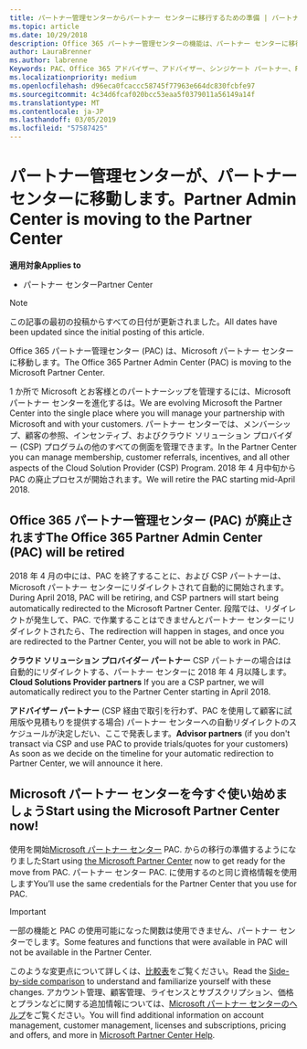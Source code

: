 ```yaml
---
title: パートナー管理センターからパートナー センターに移行するための準備 | パートナー センター
ms.topic: article
ms.date: 10/29/2018
description: Office 365 パートナー管理センターの機能は、パートナー センターに移行されます。
author: LauraBrenner
ms.author: labrenne
Keywords: PAC、Office 365 アドバイザー、アドバイザー、シンジケート パートナー、PAC をインベントリから削除、PAC をインベントリから削除
ms.localizationpriority: medium
ms.openlocfilehash: d96eca0fcaccc58745f77963e664dc830fcbfe97
ms.sourcegitcommit: 4c34d6fcaf020bcc53eaa5f0379011a56149a14f
ms.translationtype: MT
ms.contentlocale: ja-JP
ms.lasthandoff: 03/05/2019
ms.locfileid: "57587425"
---
```

# <a name="partner-admin-center-is-moving-to-the-partner-center"></a><span data-ttu-id="d858f-104">パートナー管理センターが、パートナー センターに移動します。</span><span class="sxs-lookup"><span data-stu-id="d858f-104">Partner Admin Center is moving to the Partner Center</span></span>

<span data-ttu-id="d858f-105">**適用対象**</span><span class="sxs-lookup"><span data-stu-id="d858f-105">**Applies to**</span></span>

-  <span data-ttu-id="d858f-106">パートナー センター</span><span class="sxs-lookup"><span data-stu-id="d858f-106">Partner Center</span></span>

> [!NOTE]  
>  <span data-ttu-id="d858f-107">この記事の最初の投稿からすべての日付が更新されました。</span><span class="sxs-lookup"><span data-stu-id="d858f-107">All dates have been updated since the initial posting of this article.</span></span>

<span data-ttu-id="d858f-108">Office 365 パートナー管理センター (PAC) は、Microsoft パートナー センターに移動します。</span><span class="sxs-lookup"><span data-stu-id="d858f-108">The Office 365 Partner Admin Center (PAC) is moving to the Microsoft Partner Center.</span></span>

<span data-ttu-id="d858f-109">1 か所で Microsoft とお客様とのパートナーシップを管理するには、Microsoft パートナー センターを進化するは。</span><span class="sxs-lookup"><span data-stu-id="d858f-109">We are evolving Microsoft the Partner Center into the single place where you will manage your partnership with Microsoft and with your customers.</span></span> <span data-ttu-id="d858f-110">パートナー センターでは、メンバーシップ、顧客の参照、インセンティブ、およびクラウド ソリューション プロバイダー (CSP) プログラムの他のすべての側面を管理できます。</span><span class="sxs-lookup"><span data-stu-id="d858f-110">In the Partner Center you can manage membership, customer referrals, incentives, and all other aspects of the Cloud Solution Provider (CSP) Program.</span></span> <span data-ttu-id="d858f-111">2018 年 4 月中旬から PAC の廃止プロセスが開始されます。</span><span class="sxs-lookup"><span data-stu-id="d858f-111">We will retire the PAC starting mid-April 2018.</span></span>

## <a name="the-office-365-partner-admin-center-pac-will-be-retired"></a><span data-ttu-id="d858f-112">Office 365 パートナー管理センター (PAC) が廃止されます</span><span class="sxs-lookup"><span data-stu-id="d858f-112">The Office 365 Partner Admin Center (PAC) will be retired</span></span>

<span data-ttu-id="d858f-113">2018 年 4 月の中には、PAC を終了することに、および CSP パートナーは、Microsoft パートナー センターにリダイレクトされて自動的に開始されます。</span><span class="sxs-lookup"><span data-stu-id="d858f-113">During April 2018, PAC will be retiring, and CSP partners will start being automatically redirected to the Microsoft Partner Center.</span></span> <span data-ttu-id="d858f-114">段階では、リダイレクトが発生して、PAC. で作業することはできませんとパートナー センターにリダイレクトされたら、</span><span class="sxs-lookup"><span data-stu-id="d858f-114">The redirection will happen in stages, and once you are redirected to the Partner Center, you will not be able to work in PAC.</span></span> 

<span data-ttu-id="d858f-115">**クラウド ソリューション プロバイダー パートナー** CSP パートナーの場合はは自動的にリダイレクトする、パートナー センターに 2018 年 4 月以降します。</span><span class="sxs-lookup"><span data-stu-id="d858f-115">**Cloud Solutions Provider partners** If you are a CSP partner, we will automatically redirect you to the Partner Center starting in April 2018.</span></span> 

<span data-ttu-id="d858f-116">**アドバイザー パートナー** (CSP 経由で取引を行わず、PAC を使用して顧客に試用版や見積もりを提供する場合) パートナー センターへの自動リダイレクトのスケジュールが決定しだい、ここで発表します。</span><span class="sxs-lookup"><span data-stu-id="d858f-116">**Advisor partners** (if you don't transact via CSP and use PAC to provide trials/quotes for your customers) As soon as we decide on the timeline for your automatic redirection to Partner Center, we will announce it here.</span></span> 


## <a name="start-using-the-microsoft-partner-center-now"></a><span data-ttu-id="d858f-117">Microsoft パートナー センターを今すぐ使い始めましょう</span><span class="sxs-lookup"><span data-stu-id="d858f-117">Start using the Microsoft Partner Center now!</span></span>

<span data-ttu-id="d858f-118">使用を開始[Microsoft パートナー センター](https://partnercenter.microsoft.com/) PAC. からの移行の準備するようになりました</span><span class="sxs-lookup"><span data-stu-id="d858f-118">Start using [the Microsoft Partner Center](https://partnercenter.microsoft.com/)  now to get ready for the move from PAC.</span></span>  <span data-ttu-id="d858f-119">パートナー センター PAC. に使用するのと同じ資格情報を使用します</span><span class="sxs-lookup"><span data-stu-id="d858f-119">You’ll use the same credentials for the Partner Center that you use for PAC.</span></span> 

> [!IMPORTANT]  
> <span data-ttu-id="d858f-120">一部の機能と PAC の使用可能になった関数は使用できません、パートナー センターでします。</span><span class="sxs-lookup"><span data-stu-id="d858f-120">Some features and functions that were available in PAC will not be available in the Partner Center.</span></span>

 <span data-ttu-id="d858f-121">このような変更点について詳しくは、[比較表](moving-from-pac-to-pc.md)をご覧ください。</span><span class="sxs-lookup"><span data-stu-id="d858f-121">Read the [Side-by-side comparison](moving-from-pac-to-pc.md) to understand and familiarize yourself with these changes.</span></span>  <span data-ttu-id="d858f-122">アカウント管理、顧客管理、ライセンスとサブスクリプション、価格とプランなどに関する追加情報については、[Microsoft パートナー センターのヘルプ](https://partnercenter.microsoft.com/partner/help)をご覧ください。</span><span class="sxs-lookup"><span data-stu-id="d858f-122">You will find additional information on account management, customer management, licenses and subscriptions, pricing and offers, and more in [Microsoft Partner Center Help](https://partnercenter.microsoft.com/partner/help).</span></span>

 